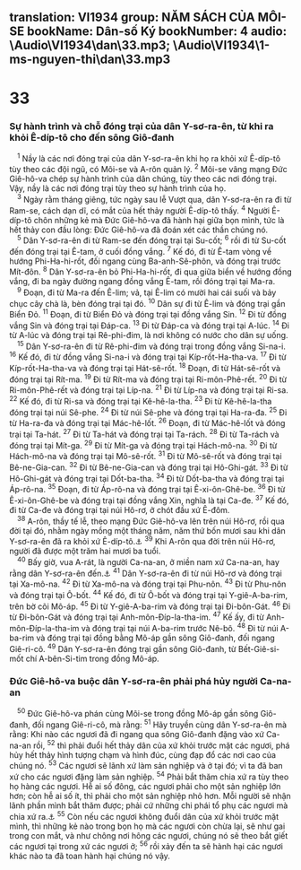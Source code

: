 translation: VI1934
group: NĂM SÁCH CỦA MÔI-SE
bookName: Dân-số Ký 
bookNumber: 4
audio: \Audio\VI1934\dan\33.mp3; \Audio\VI1934\1-ms-nguyen-thi\dan\33.mp3
-------

<div class="title"><h1>33</h1><h3>Sự hành trình và chỗ đóng trại của dân Y-sơ-ra-ên, từ khi ra khỏi Ê-díp-tô cho đến sông Giô-đanh</h3></div>
<span class="verse dan_33_1"> <sup>1</sup> Nầy là các nơi đóng trại của dân Y-sơ-ra-ên khi họ ra khỏi xứ Ê-díp-tô tùy theo các đội ngũ, có Môi-se và A-rôn quản lý. </span>
<span class="verse dan_33_2"><sup>2</sup> Môi-se vâng mạng Đức Giê-hô-va chép sự hành trình của dân chúng, tùy theo các nơi đóng trại. Vậy, nầy là các nơi đóng trại tùy theo sự hành trình của họ. <br/></span>
<span class="verse dan_33_3"> <sup>3</sup> Ngày rằm tháng giêng, tức ngày sau lễ Vượt qua, dân Y-sơ-ra-ên ra đi từ Ram-se, cách dạn dĩ, có mắt của hết thảy người Ê-díp-tô thấy. </span>
<span class="verse dan_33_4"><sup>4</sup> Người Ê-díp-tô chôn những kẻ mà Đức Giê-hô-va đã hành hại giữa bọn mình, tức là hết thảy con đầu lòng: Đức Giê-hô-va đã đoán xét các thần chúng nó. <br/></span>
<span class="verse dan_33_5"> <sup>5</sup> Dân Y-sơ-ra-ên đi từ Ram-se đến đóng trại tại Su-cốt; </span>
<span class="verse dan_33_6"><sup>6</sup> rồi đi từ Su-cốt đến đóng trại tại Ê-tam, ở cuối đồng vắng. </span>
<span class="verse dan_33_7"><sup>7</sup> Kế đó, đi từ Ê-tam vòng về hướng Phi-Ha-hi-rốt, đối ngang cùng Ba-anh-Sê-phôn, và đóng trại trước Mít-đôn. </span>
<span class="verse dan_33_8"><sup>8</sup> Dân Y-sơ-ra-ên bỏ Phi-Ha-hi-rốt, đi qua giữa biển về hướng đồng vắng, đi ba ngày đường ngang đồng vắng Ê-tam, rồi đóng trại tại Ma-ra. <br/></span>
<span class="verse dan_33_9"> <sup>9</sup> Đoạn, đi từ Ma-ra đến Ê-lim; vả, tại Ê-lim có mười hai cái suối và bảy chục cây chà là, bèn đóng trại tại đó. </span>
<span class="verse dan_33_10"><sup>10</sup> Dân sự đi từ Ê-lim và đóng trại gần Biển Đỏ. </span>
<span class="verse dan_33_11"><sup>11</sup> Đoạn, đi từ Biển Đỏ và đóng trại tại đồng vắng Sin. </span>
<span class="verse dan_33_12"><sup>12</sup> Đi từ đồng vắng Sin và đóng trại tại Đáp-ca. </span>
<span class="verse dan_33_13"><sup>13</sup> Đi từ Đáp-ca và đóng trại tại A-lúc. </span>
<span class="verse dan_33_14"><sup>14</sup> Đi từ A-lúc và đóng trại tại Rê-phi-đim, là nơi không có nước cho dân sự uống. <br/></span>
<span class="verse dan_33_15"> <sup>15</sup> Dân Y-sơ-ra-ên đi từ Rê-phi-đim và đóng trại trong đồng vắng Si-na-i. </span>
<span class="verse dan_33_16"><sup>16</sup> Kế đó, đi từ đồng vắng Si-na-i và đóng trại tại Kíp-rốt-Ha-tha-va. </span>
<span class="verse dan_33_17"><sup>17</sup> Đi từ Kíp-rốt-Ha-tha-va và đóng trại tại Hát-sê-rốt. </span>
<span class="verse dan_33_18"><sup>18</sup> Đoạn, đi từ Hát-sê-rốt và đóng trại tại Rít-ma. </span>
<span class="verse dan_33_19"><sup>19</sup> Đi từ Rít-ma và đóng trại tại Ri-môn-Phê-rết. </span>
<span class="verse dan_33_20"><sup>20</sup> Đi từ Ri-môn-Phê-rết và đóng trại tại Líp-na. </span>
<span class="verse dan_33_21"><sup>21</sup> Đi từ Líp-na và đóng trại tại Ri-sa. </span>
<span class="verse dan_33_22"><sup>22</sup> Kế đó, đi từ Ri-sa và đóng trại tại Kê-hê-la-tha. </span>
<span class="verse dan_33_23"><sup>23</sup> Đi từ Kê-hê-la-tha đóng trại tại núi Sê-phe. </span>
<span class="verse dan_33_24"><sup>24</sup> Đi từ núi Sê-phe và đóng trại tại Ha-ra-đa. </span>
<span class="verse dan_33_25"><sup>25</sup> Đi từ Ha-ra-đa và đóng trại tại Mác-hê-lốt. </span>
<span class="verse dan_33_26"><sup>26</sup> Đoạn, đi từ Mác-hê-lốt và đóng trại tại Ta-hát. </span>
<span class="verse dan_33_27"><sup>27</sup> Đi từ Ta-hát và đóng trại tại Ta-rách. </span>
<span class="verse dan_33_28"><sup>28</sup> Đi từ Ta-rách và đóng trại tại Mít-ga. </span>
<span class="verse dan_33_29"><sup>29</sup> Đi từ Mít-ga và đóng trại tại Hách-mô-na. </span>
<span class="verse dan_33_30"><sup>30</sup> Đi từ Hách-mô-na và đóng trại tại Mô-sê-rốt. </span>
<span class="verse dan_33_31"><sup>31</sup> Đi từ Mô-sê-rốt và đóng trại tại Bê-ne-Gia-can. </span>
<span class="verse dan_33_32"><sup>32</sup> Đi từ Bê-ne-Gia-can và đóng trại tại Hô-Ghi-gát. </span>
<span class="verse dan_33_33"><sup>33</sup> Đi từ Hô-Ghi-gát và đóng trại tại Dốt-ba-tha. </span>
<span class="verse dan_33_34"><sup>34</sup> Đi từ Dốt-ba-tha và đóng trại tại Áp-rô-na. </span>
<span class="verse dan_33_35"><sup>35</sup> Đoạn, đi từ Áp-rô-na và đóng trại tại Ê-xi-ôn-Ghê-be. </span>
<span class="verse dan_33_36"><sup>36</sup> Đi từ Ê-xi-ôn-Ghê-be và đóng trại tại đồng vắng Xin, nghĩa là tại Ca-đe. </span>
<span class="verse dan_33_37"><sup>37</sup> Kế đó, đi từ Ca-đe và đóng trại tại núi Hô-rơ, ở chót đầu xứ Ê-đôm. <br/></span>
<span class="verse dan_33_38"> <sup>38</sup> A-rôn, thầy tế lễ, theo mạng Đức Giê-hô-va lên trên núi Hô-rơ, rồi qua đời tại đó, nhằm ngày mồng một tháng năm, năm thứ bốn mươi sau khi dân Y-sơ-ra-ên đã ra khỏi xứ Ê-díp-tô.<a data-toggle="tooltip" data-placement="bottom" title="Dan 20:22-28; Phu 10:6; 32:50">⚓</a></span>
<span class="verse dan_33_39"><sup>39</sup> Khi A-rôn qua đời trên núi Hô-rơ, người đã được một trăm hai mươi ba tuổi. <br/></span>
<span class="verse dan_33_40"> <sup>40</sup> Bấy giờ, vua A-rát, là người Ca-na-an, ở miền nam xứ Ca-na-an, hay rằng dân Y-sơ-ra-ên đến.<a data-toggle="tooltip" data-placement="bottom" title="Dan 21:1">⚓</a></span>
<span class="verse dan_33_41"><sup>41</sup> Dân Y-sơ-ra-ên đi từ núi Hô-rơ và đóng trại tại Xa-mô-na. </span>
<span class="verse dan_33_42"><sup>42</sup> Đi từ Xa-mô-na và đóng trại tại Phu-nôn. </span>
<span class="verse dan_33_43"><sup>43</sup> Đi từ Phu-nôn và đóng trại tại Ô-bốt. </span>
<span class="verse dan_33_44"><sup>44</sup> Kế đó, đi từ Ô-bốt và đóng trại tại Y-giê-A-ba-rim, trên bờ cõi Mô-áp. </span>
<span class="verse dan_33_45"><sup>45</sup> Đi từ Y-giê-A-ba-rim và đóng trại tại Đi-bôn-Gát. </span>
<span class="verse dan_33_46"><sup>46</sup> Đi từ Đi-bôn-Gát và đóng trại tại Anh-môn-Đíp-la-tha-im. </span>
<span class="verse dan_33_47"><sup>47</sup> Kế ấy, đi từ Anh-môn-Đíp-la-tha-im và đóng trại tại núi A-ba-rim trước Nê-bô. </span>
<span class="verse dan_33_48"><sup>48</sup> Đi từ núi A-ba-rim và đóng trại tại đồng bằng Mô-áp gần sông Giô-đanh, đối ngang Giê-ri-cô. </span>
<span class="verse dan_33_49"><sup>49</sup> Dân Y-sơ-ra-ên đóng trại gần sông Giô-đanh, từ Bết-Giê-si-mốt chí A-bên-Si-tim trong đồng Mô-áp. <br/></span>
<div class="title"><h3>Đức Giê-hô-va buộc dân Y-sơ-ra-ên phải phá hủy người Ca-na-an</h3></div>
<span class="verse dan_33_50"> <sup>50</sup> Đức Giê-hô-va phán cùng Môi-se trong đồng Mô-áp gần sông Giô-đanh, đối ngang Giê-ri-cô, mà rằng: </span>
<span class="verse dan_33_51"><sup>51</sup> Hãy truyền cùng dân Y-sơ-ra-ên mà rằng: Khi nào các ngươi đã đi ngang qua sông Giô-đanh đặng vào xứ Ca-na-an rồi, </span>
<span class="verse dan_33_52"><sup>52</sup> thì phải đuổi hết thảy dân của xứ khỏi trước mặt các ngươi, phá hủy hết thảy hình tượng chạm và hình đúc, cùng đạp đổ các nơi cao của chúng nó. </span>
<span class="verse dan_33_53"><sup>53</sup> Các ngươi sẽ lãnh xứ làm sản nghiệp và ở tại đó; vì ta đã ban xứ cho các ngươi đặng làm sản nghiệp. </span>
<span class="verse dan_33_54"><sup>54</sup> Phải bắt thăm chia xứ ra tùy theo họ hàng các ngươi. Hễ ai số đông, các ngươi phải cho một sản nghiệp lớn hơn; còn hễ ai số ít, thì phải cho một sản nghiệp nhỏ hơn. Mỗi người sẽ nhận lãnh phần mình bắt thăm được; phải cứ những chi phái tổ phụ các ngươi mà chia xứ ra.<a data-toggle="tooltip" data-placement="bottom" title="Dan 26:54-56">⚓</a></span>
<span class="verse dan_33_55"><sup>55</sup> Còn nếu các ngươi không đuổi dân của xứ khỏi trước mặt mình, thì những kẻ nào trong bọn họ mà các ngươi còn chừa lại, sẽ như gai trong con mắt, và như chông nơi hông các ngươi, chúng nó sẽ theo bắt giết các ngươi tại trong xứ các ngươi ở; </span>
<span class="verse dan_33_56"><sup>56</sup> rồi xảy đến ta sẽ hành hại các ngươi khác nào ta đã toan hành hại chúng nó vậy. <br/></span>
